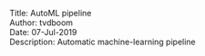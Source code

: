 Title: AutoML pipeline  
Author: tvdboom  
Date: 07-Jul-2019  
Description: Automatic machine-learning pipeline
